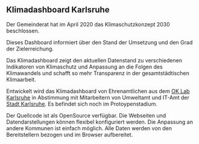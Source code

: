 ## Klimadashboard Karlsruhe

Der Gemeinderat hat im April 2020 das Klimaschutzkonzept 2030 beschlossen.

Dieses Dashboard informiert über den Stand der Umsetzung und den Grad der Zielerreichung.

Das Klimadashboard zeigt den aktuellen Datenstand zu verschiedenen Indikatoren von Klimaschutz und Anpassung an die Folgen des Klimawandels und schafft so mehr Transparenz in der gesamtstädtischen Klimaarbeit. 

Entwickelt wird das Klimadashboard von Ehrenamtlichen aus dem [OK Lab Karlsruhe](https://ok-lab-karlsruhe.de/) in Abstimmung mit Mitarbeitern von Umweltamt und IT-Amt der [Stadt Karlsruhe](https://www.karlsruhe.de/). Es befindet sich noch im Protoypenstadium.

Der Quellcode ist als OpenSource verfügbar. Die Webseiten und Datendarstellungen können flexibel konfiguriert werden. Die Anpassung an andere Kommunen ist einfach möglich. Alle Daten werden von den Bereitstellern bezogen und im Browser aufbereitet.



